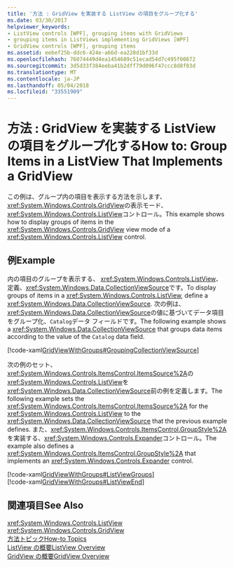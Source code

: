 ```yaml
---
title: '方法 : GridView を実装する ListView の項目をグループ化する'
ms.date: 03/30/2017
helpviewer_keywords:
- ListView controls [WPF], grouping items with GridViews
- grouping items in ListViews implementing GridViews [WPF]
- GridView controls [WPF], grouping items
ms.assetid: eebef25b-ddc6-424e-a66d-ea228d1bf33d
ms.openlocfilehash: 76074449d4ea1454689c51ecad54d7c495f00872
ms.sourcegitcommit: 3d5d33f384eeba41b2dff79d096f47ccc8d8f03d
ms.translationtype: MT
ms.contentlocale: ja-JP
ms.lasthandoff: 05/04/2018
ms.locfileid: "33551909"
---
```

# <a name="how-to-group-items-in-a-listview-that-implements-a-gridview"></a><span data-ttu-id="0614c-102">方法 : GridView を実装する ListView の項目をグループ化する</span><span class="sxs-lookup"><span data-stu-id="0614c-102">How to: Group Items in a ListView That Implements a GridView</span></span>
<span data-ttu-id="0614c-103">この例は、グループ内の項目を表示する方法を示します、<xref:System.Windows.Controls.GridView>の表示モード、<xref:System.Windows.Controls.ListView>コントロール。</span><span class="sxs-lookup"><span data-stu-id="0614c-103">This example shows how to display groups of items in the <xref:System.Windows.Controls.GridView> view mode of a <xref:System.Windows.Controls.ListView> control.</span></span>  
  
## <a name="example"></a><span data-ttu-id="0614c-104">例</span><span class="sxs-lookup"><span data-stu-id="0614c-104">Example</span></span>  
 <span data-ttu-id="0614c-105">内の項目のグループを表示する、 <xref:System.Windows.Controls.ListView>、定義、<xref:System.Windows.Data.CollectionViewSource>です。</span><span class="sxs-lookup"><span data-stu-id="0614c-105">To display groups of items in a <xref:System.Windows.Controls.ListView>, define a <xref:System.Windows.Data.CollectionViewSource>.</span></span> <span data-ttu-id="0614c-106">次の例は、<xref:System.Windows.Data.CollectionViewSource>の値に基づいてデータ項目をグループ化、`Catalog`データ フィールドです。</span><span class="sxs-lookup"><span data-stu-id="0614c-106">The following example shows a <xref:System.Windows.Data.CollectionViewSource> that groups data items according to the value of the `Catalog` data field.</span></span>  
  
 [!code-xaml[GridViewWithGroups#GroupingCollectionViewSource](../../../../samples/snippets/csharp/VS_Snippets_Wpf/GridViewWithGroups/CS/Window1.xaml#groupingcollectionviewsource)]  
  
 <span data-ttu-id="0614c-107">次の例のセット、<xref:System.Windows.Controls.ItemsControl.ItemsSource%2A>の<xref:System.Windows.Controls.ListView>を<xref:System.Windows.Data.CollectionViewSource>前の例を定義します。</span><span class="sxs-lookup"><span data-stu-id="0614c-107">The following example sets the <xref:System.Windows.Controls.ItemsControl.ItemsSource%2A> for the <xref:System.Windows.Controls.ListView> to the <xref:System.Windows.Data.CollectionViewSource> that the previous example defines.</span></span> <span data-ttu-id="0614c-108">また、<xref:System.Windows.Controls.ItemsControl.GroupStyle%2A>を実装する、<xref:System.Windows.Controls.Expander>コントロール。</span><span class="sxs-lookup"><span data-stu-id="0614c-108">The example also defines a <xref:System.Windows.Controls.ItemsControl.GroupStyle%2A> that implements an <xref:System.Windows.Controls.Expander> control.</span></span>  
  
 [!code-xaml[GridViewWithGroups#ListViewGroups](../../../../samples/snippets/csharp/VS_Snippets_Wpf/GridViewWithGroups/CS/Window1.xaml#listviewgroups)]  
[!code-xaml[GridViewWithGroups#ListViewEnd](../../../../samples/snippets/csharp/VS_Snippets_Wpf/GridViewWithGroups/CS/Window1.xaml#listviewend)]  
  
## <a name="see-also"></a><span data-ttu-id="0614c-109">関連項目</span><span class="sxs-lookup"><span data-stu-id="0614c-109">See Also</span></span>  
 <xref:System.Windows.Controls.ListView>  
 <xref:System.Windows.Controls.GridView>  
 [<span data-ttu-id="0614c-110">方法トピック</span><span class="sxs-lookup"><span data-stu-id="0614c-110">How-to Topics</span></span>](../../../../docs/framework/wpf/controls/listview-how-to-topics.md)  
 [<span data-ttu-id="0614c-111">ListView の概要</span><span class="sxs-lookup"><span data-stu-id="0614c-111">ListView Overview</span></span>](../../../../docs/framework/wpf/controls/listview-overview.md)  
 [<span data-ttu-id="0614c-112">GridView の概要</span><span class="sxs-lookup"><span data-stu-id="0614c-112">GridView Overview</span></span>](../../../../docs/framework/wpf/controls/gridview-overview.md)

